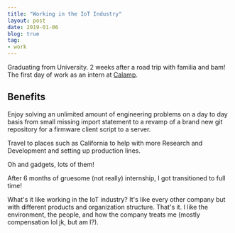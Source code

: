 ```yaml
---
title: "Working in the IoT Industry"
layout: post
date: 2019-01-06
blog: true
tag:
- work
---
```


Graduating from University. 2 weeks after a road trip with familia and bam! The first day of work as an intern at [Calamp](https://www.calamp.com/). 

## Benefits

Enjoy solving an unlimited amount of engineering problems on a day to day basis from small missing import statement to a revamp of a brand new git repository for a firmware client script to a server.

Travel to places such as California to help with more Research and Development and setting up production lines.

Oh and gadgets, lots of them!

After 6 months of gruesome (not really) internship, I got transitioned to full time!

What's it like working in the IoT industry? It's like every other company but with different products and organization structure. That's it. I like the environment, the people, and how the company treats me (mostly compensation lol jk, but am I?).